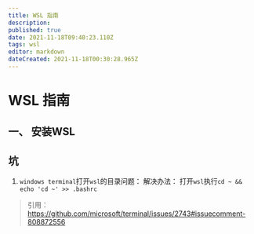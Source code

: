 ```yaml
---
title: WSL 指南
description: 
published: true
date: 2021-11-18T09:40:23.110Z
tags: wsl
editor: markdown
dateCreated: 2021-11-18T00:30:28.965Z
---
```


# WSL 指南

## 一、 安装WSL



## 坑

1. `windows terminal`打开`wsl`的目录问题：
解决办法： 打开`wsl`执行`cd ~ && echo 'cd ~' >> .bashrc`
> 引用：https://github.com/microsoft/terminal/issues/2743#issuecomment-808872556